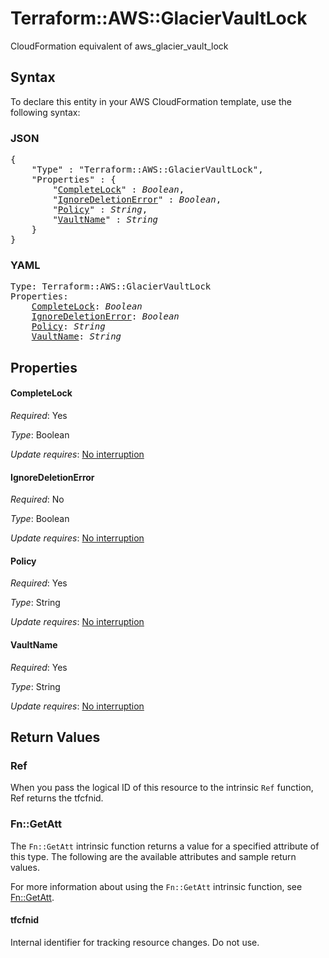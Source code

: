# Terraform::AWS::GlacierVaultLock

CloudFormation equivalent of aws_glacier_vault_lock

## Syntax

To declare this entity in your AWS CloudFormation template, use the following syntax:

### JSON

<pre>
{
    "Type" : "Terraform::AWS::GlacierVaultLock",
    "Properties" : {
        "<a href="#completelock" title="CompleteLock">CompleteLock</a>" : <i>Boolean</i>,
        "<a href="#ignoredeletionerror" title="IgnoreDeletionError">IgnoreDeletionError</a>" : <i>Boolean</i>,
        "<a href="#policy" title="Policy">Policy</a>" : <i>String</i>,
        "<a href="#vaultname" title="VaultName">VaultName</a>" : <i>String</i>
    }
}
</pre>

### YAML

<pre>
Type: Terraform::AWS::GlacierVaultLock
Properties:
    <a href="#completelock" title="CompleteLock">CompleteLock</a>: <i>Boolean</i>
    <a href="#ignoredeletionerror" title="IgnoreDeletionError">IgnoreDeletionError</a>: <i>Boolean</i>
    <a href="#policy" title="Policy">Policy</a>: <i>String</i>
    <a href="#vaultname" title="VaultName">VaultName</a>: <i>String</i>
</pre>

## Properties

#### CompleteLock

_Required_: Yes

_Type_: Boolean

_Update requires_: [No interruption](https://docs.aws.amazon.com/AWSCloudFormation/latest/UserGuide/using-cfn-updating-stacks-update-behaviors.html#update-no-interrupt)

#### IgnoreDeletionError

_Required_: No

_Type_: Boolean

_Update requires_: [No interruption](https://docs.aws.amazon.com/AWSCloudFormation/latest/UserGuide/using-cfn-updating-stacks-update-behaviors.html#update-no-interrupt)

#### Policy

_Required_: Yes

_Type_: String

_Update requires_: [No interruption](https://docs.aws.amazon.com/AWSCloudFormation/latest/UserGuide/using-cfn-updating-stacks-update-behaviors.html#update-no-interrupt)

#### VaultName

_Required_: Yes

_Type_: String

_Update requires_: [No interruption](https://docs.aws.amazon.com/AWSCloudFormation/latest/UserGuide/using-cfn-updating-stacks-update-behaviors.html#update-no-interrupt)

## Return Values

### Ref

When you pass the logical ID of this resource to the intrinsic `Ref` function, Ref returns the tfcfnid.

### Fn::GetAtt

The `Fn::GetAtt` intrinsic function returns a value for a specified attribute of this type. The following are the available attributes and sample return values.

For more information about using the `Fn::GetAtt` intrinsic function, see [Fn::GetAtt](https://docs.aws.amazon.com/AWSCloudFormation/latest/UserGuide/intrinsic-function-reference-getatt.html).

#### tfcfnid

Internal identifier for tracking resource changes. Do not use.


